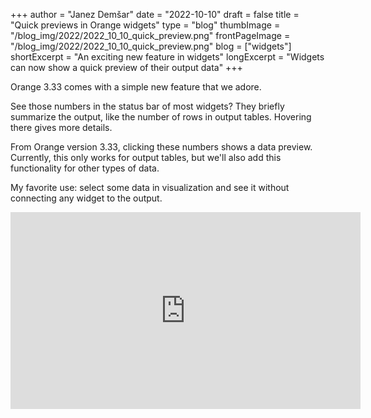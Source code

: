+++
author = "Janez Demšar"
date = "2022-10-10"
draft = false
title = "Quick previews in Orange widgets"
type = "blog"
thumbImage = "/blog_img/2022/2022_10_10_quick_preview.png"
frontPageImage = "/blog_img/2022/2022_10_10_quick_preview.png"
blog = ["widgets"]
shortExcerpt = "An exciting new feature in widgets"
longExcerpt = "Widgets can now show a quick preview of their output data"
+++

Orange 3.33 comes with a simple new feature that we adore.

See those numbers in the status bar of most widgets? They briefly summarize the output, like the number of rows in output tables. Hovering there gives more details.

From Orange version 3.33, clicking these numbers shows a data preview. Currently, this only works for output tables, but we'll also add this functionality for other types of data.

My favorite use: select some data in visualization and see it without connecting any widget to the output.

<iframe width="560" height="315" src="https://www.youtube.com/embed/WUhvpYk3gwY?playlist=WUhvpYk3gwY&loop=1&autoplay=1" title="YouTube video player" frameborder="0" allow="accelerometer; autoplay; clipboard-write; encrypted-media; gyroscope; picture-in-picture" allowfullscreen></iframe>